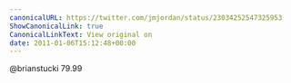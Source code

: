 ```yaml
---
canonicalURL: https://twitter.com/jmjordan/status/23034252547325953
ShowCanonicalLink: true
CanonicalLinkText: View original on
date: 2011-01-06T15:12:48+00:00
---
```

@brianstucki 79.99